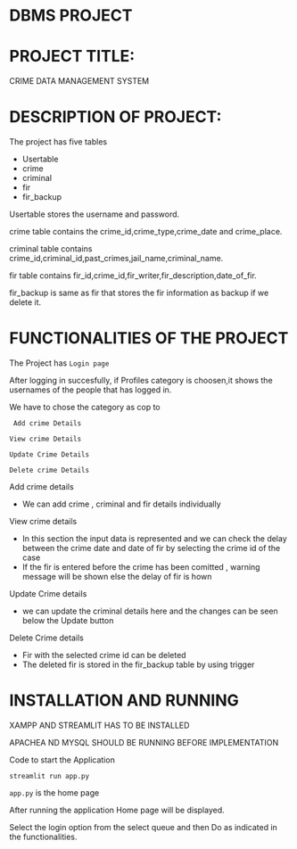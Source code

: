 # DBMS PROJECT
# PROJECT TITLE:

CRIME DATA MANAGEMENT SYSTEM

# DESCRIPTION OF PROJECT:

The project has five tables
- Usertable
- crime
- criminal
- fir
- fir_backup

Usertable stores the username and password.


crime table contains the crime_id,crime_type,crime_date and crime_place.


criminal table contains crime_id,criminal_id,past_crimes,jail_name,criminal_name.


fir table contains fir_id,crime_id,fir_writer,fir_description,date_of_fir.


fir_backup is same as fir that stores the fir information as backup if we delete it.


# FUNCTIONALITIES OF THE PROJECT

The Project has 
`
Login page
`

After logging in succesfully,
if Profiles category is choosen,it shows the usernames of the people that has logged in.

We have to chose the category as cop to 


`
Add crime Details`

`
View crime Details
`

`
Update Crime Details
`

`Delete crime Details
`


Add crime details
- We can add crime , criminal and fir details individually

View crime details
- In this section the input data is represented and we can check the delay between the crime date and date of fir by selecting the crime id of the case 
- If the fir is entered before the crime has been comitted , warning message will be shown else the delay of fir is hown

Update Crime details
- we can update the criminal details here and the changes can be seen below the Update button

Delete Crime details
- Fir with the selected crime id can be deleted 
- The deleted fir is stored in the fir_backup table by using trigger


# INSTALLATION AND RUNNING 

XAMPP AND STREAMLIT HAS TO BE INSTALLED 


APACHEA ND MYSQL SHOULD BE RUNNING BEFORE IMPLEMENTATION

Code to start the Application

`streamlit run app.py`

`app.py` is the home page


After running the application Home page will be displayed.

Select the login option from the select queue and then Do as indicated in the functionalities.












